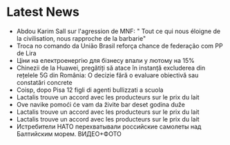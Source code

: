 # Latest News
-  Abdou Karim Sall sur l'agression de MNF: " Tout ce qui nous éloigne de la civilisation, nous rapproche de la barbarie"
-  Troca no comando da União Brasil reforça chance de federação com PP de Lira
-  Ціни на електроенергію для бізнесу впали у лютому на 15%
-  Chinezii de la Huawei, pregătiți să atace în instanță excluderea din rețelele 5G din România: O decizie fără o evaluare obiectivă sau constatări concrete
-  Coisp, dopo Pisa 12 figli di agenti bullizzati a scuola
-  Lactalis trouve un accord avec les producteurs sur le prix du lait
-  Ove navike pomoći će vam da živite bar deset godina duže
-  Lactalis trouve un accord avec les producteurs sur le prix du lait
-  Lactalis trouve un accord avec les producteurs sur le prix du lait
-  Истребители НАТО перехватывали российские самолеты над Балтийским морем. ВИДЕО+ФОТО
